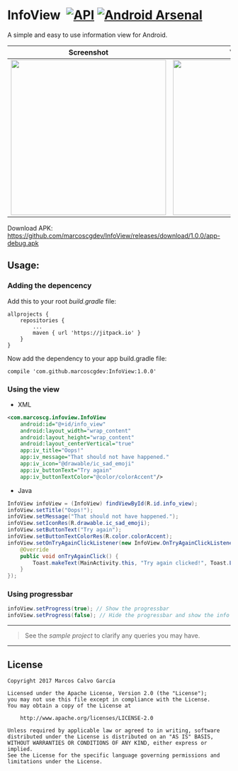 # InfoView  [![API](https://img.shields.io/badge/API-14%2B-blue.svg?style=flat)](https://android-arsenal.com/api?level=14) [![Android Arsenal](https://img.shields.io/badge/Android%20Arsenal-InfoView-brightgreen.svg?style=flat)](https://android-arsenal.com/details/1/6275)
A simple and easy to use information view for Android.

|Screenshot|Video demo|
|---|---|
|<img src="https://raw.githubusercontent.com/marcoscgdev/InfoView/master/device-2017-10-02-181419.png" width="350">|<img src="https://raw.githubusercontent.com/marcoscgdev/InfoView/master/device-2017-10-02-183520.gif" width="350">|

Download APK: https://github.com/marcoscgdev/InfoView/releases/download/1.0.0/app-debug.apk

## Usage:

### Adding the depencency

Add this to your root *build.gradle* file:

```
allprojects {
    repositories {
        ...
        maven { url 'https://jitpack.io' }
    }
}
```

Now add the dependency to your app build.gradle file:

```
compile 'com.github.marcoscgdev:InfoView:1.0.0'
```

### Using the view

- XML

```xml
<com.marcoscg.infoview.InfoView
    android:id="@+id/info_view"
    android:layout_width="wrap_content"
    android:layout_height="wrap_content"
    android:layout_centerVertical="true"
    app:iv_title="Oops!"
    app:iv_message="That should not have happened."
    app:iv_icon="@drawable/ic_sad_emoji"
    app:iv_buttonText="Try again"
    app:iv_buttonTextColor="@color/colorAccent"/>
```

- Java

```java
InfoView infoView = (InfoView) findViewById(R.id.info_view);
infoView.setTitle("Oops!");
infoView.setMessage("That should not have happened.");
infoView.setIconRes(R.drawable.ic_sad_emoji);
infoView.setButtonText("Try again");
infoView.setButtonTextColorRes(R.color.colorAccent);
infoView.setOnTryAgainClickListener(new InfoView.OnTryAgainClickListener() {
    @Override
    public void onTryAgainClick() {
        Toast.makeText(MainActivity.this, "Try again clicked!", Toast.LENGTH_SHORT).show();
    }
});
```

### Using progressbar
```java
infoView.setProgress(true); // Show the progressbar
infoView.setProgress(false); // Hide the progressbar and show the info content
```

---
>See the *sample project* to clarify any queries you may have.

---

## License

```
Copyright 2017 Marcos Calvo García

Licensed under the Apache License, Version 2.0 (the "License");
you may not use this file except in compliance with the License.
You may obtain a copy of the License at

    http://www.apache.org/licenses/LICENSE-2.0

Unless required by applicable law or agreed to in writing, software
distributed under the License is distributed on an "AS IS" BASIS,
WITHOUT WARRANTIES OR CONDITIONS OF ANY KIND, either express or implied.
See the License for the specific language governing permissions and
limitations under the License.
```
